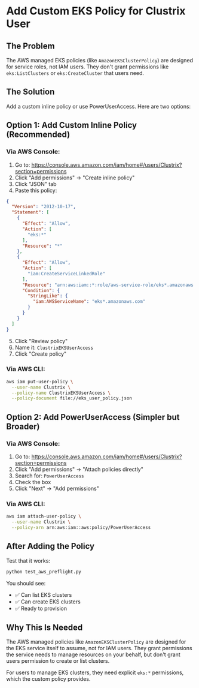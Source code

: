 # Add Custom EKS Policy for Clustrix User

## The Problem
The AWS managed EKS policies (like `AmazonEKSClusterPolicy`) are designed for service roles, not IAM users. They don't grant permissions like `eks:ListClusters` or `eks:CreateCluster` that users need.

## The Solution
Add a custom inline policy or use PowerUserAccess. Here are two options:

## Option 1: Add Custom Inline Policy (Recommended)

### Via AWS Console:
1. Go to: https://console.aws.amazon.com/iam/home#/users/Clustrix?section=permissions
2. Click "Add permissions" → "Create inline policy"
3. Click "JSON" tab
4. Paste this policy:

```json
{
  "Version": "2012-10-17",
  "Statement": [
    {
      "Effect": "Allow",
      "Action": [
        "eks:*"
      ],
      "Resource": "*"
    },
    {
      "Effect": "Allow",
      "Action": [
        "iam:CreateServiceLinkedRole"
      ],
      "Resource": "arn:aws:iam::*:role/aws-service-role/eks*.amazonaws.com/*",
      "Condition": {
        "StringLike": {
          "iam:AWSServiceName": "eks*.amazonaws.com"
        }
      }
    }
  ]
}
```

5. Click "Review policy"
6. Name it: `ClustrixEKSUserAccess`
7. Click "Create policy"

### Via AWS CLI:
```bash
aws iam put-user-policy \
  --user-name Clustrix \
  --policy-name ClustrixEKSUserAccess \
  --policy-document file://eks_user_policy.json
```

## Option 2: Add PowerUserAccess (Simpler but Broader)

### Via AWS Console:
1. Go to: https://console.aws.amazon.com/iam/home#/users/Clustrix?section=permissions
2. Click "Add permissions" → "Attach policies directly"
3. Search for: `PowerUserAccess`
4. Check the box
5. Click "Next" → "Add permissions"

### Via AWS CLI:
```bash
aws iam attach-user-policy \
  --user-name Clustrix \
  --policy-arn arn:aws:iam::aws:policy/PowerUserAccess
```

## After Adding the Policy

Test that it works:
```bash
python test_aws_preflight.py
```

You should see:
- ✅ Can list EKS clusters
- ✅ Can create EKS clusters
- ✅ Ready to provision

## Why This Is Needed

The AWS managed policies like `AmazonEKSClusterPolicy` are designed for the EKS service itself to assume, not for IAM users. They grant permissions the service needs to manage resources on your behalf, but don't grant users permission to create or list clusters.

For users to manage EKS clusters, they need explicit `eks:*` permissions, which the custom policy provides.
